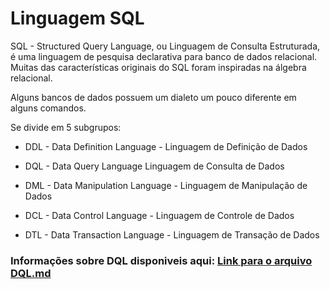 # Linguagem SQL

SQL - Structured Query Language, ou Linguagem de Consulta Estruturada, é uma linguagem de pesquisa declarativa para banco de dados relacional. Muitas das características originais do SQL foram inspiradas na álgebra relacional.

Alguns bancos de dados possuem um dialeto um pouco diferente em alguns comandos.

Se divide em 5 subgrupos:

- DDL - Data Definition Language - Linguagem de Definição de Dados

- DQL - Data Query Language  Linguagem de Consulta de Dados

- DML - Data Manipulation Language - Linguagem de Manipulação de Dados

- DCL - Data Control Language - Linguagem de Controle de Dados

- DTL - Data Transaction Language - Linguagem de Transação de Dados

### Informações sobre DQL disponiveis aqui: [Link para o arquivo DQL.md](/home/pcmoraes/Área%20de%20Trabalho/Editores%20de%20código/udemy/banco-de-dados/Curso-de-Banco-de-Dados/Linguagem%20SQL/DQL.md)

